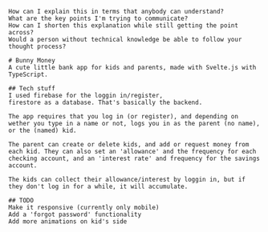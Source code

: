     How can I explain this in terms that anybody can understand?
    What are the key points I'm trying to communicate?
    How can I shorten this explanation while still getting the point across?
    Would a person without technical knowledge be able to follow your thought process?

    # Bunny Money
    A cute little bank app for kids and parents, made with Svelte.js with TypeScript.

    ## Tech stuff
    I used firebase for the loggin in/register,
    firestore as a database. That's basically the backend. 

    The app requires that you log in (or register), and depending on wether you type in a name or not, logs you in as the parent (no name), or the (named) kid. 

    The parent can create or delete kids, and add or request money from each kid. They can also set an 'allowance' and the frequency for each checking account, and an 'interest rate' and frequency for the savings account. 

    The kids can collect their allowance/interest by loggin in, but if they don't log in for a while, it will accumulate. 

    ## TODO
    Make it responsive (currently only mobile)
    Add a 'forgot password' functionality
    Add more animations on kid's side